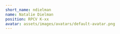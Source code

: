 ```yaml
---
short_name: ndielman
name: Natalie Dielman
position: RPCV K-xx
avatar: assets/images/avatars/default-avatar.png
---
```

